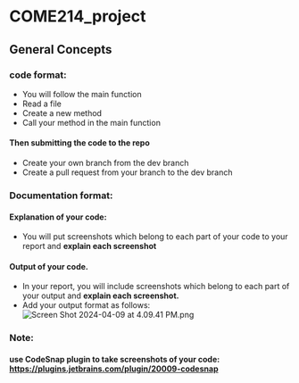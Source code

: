 # COME214_project

## General Concepts

### code format:
- You will follow the main function 
- Read a file
- Create a new method
- Call your method in the main function
#### Then submitting the code to the repo
- Create your own branch from the dev branch
- Create a pull request from your branch to the dev branch

### Documentation format:
#### Explanation of your code:
- You will put screenshots which belong to each part of your code to your report and **explain each screenshot**
#### Output of your code. 
- In your report, you will include screenshots which belong to each part of your output and **explain each screenshot.**
- Add your output format as follows:
![Screen Shot 2024-04-09 at 4.09.41 PM.png](..%2F..%2FDesktop%2FScreen%20Shot%202024-04-09%20at%204.09.41%20PM.png)
### Note:
#### use CodeSnap plugin to take screenshots of your code: https://plugins.jetbrains.com/plugin/20009-codesnap